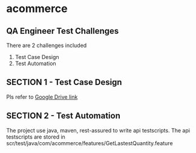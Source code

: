 # acommerce
## QA Engineer Test Challenges
There are 2 challenges included
1. Test Case Design
2. Test Automation

## SECTION 1 - Test Case Design
Pls refer to [Google Drive link](https://docs.google.com/spreadsheets/d/1v6ejQV0tA1ai4Sp_4ZI0Ju486I7_q1QJ/edit#gid=452396294)

## SECTION 2 - Test Automation
The project use java, maven, rest-assured to write api testscripts.
The api testscripts are stored in scr/test/java/com/acommerce/features/GetLastestQuantity.feature